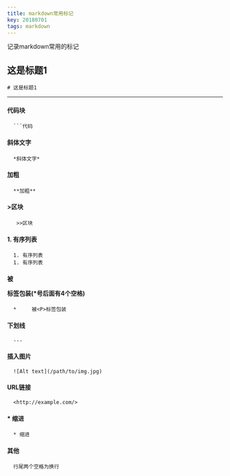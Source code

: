 ```yaml
---
title: markdown常用标记
key: 20180701
tags: markdown
---
```

记录markdown常用的标记
<!--more-->
## 这是标题1  
`# 这是标题1`  
***

#### 代码块  
      ```代码

#### 斜体文字  
      *斜体文字*

#### 加粗  
      **加粗**

#### >区块  
       >>区块

#### 1. 有序列表  
      1. 有序列表
      1. 有序列表

#### 被<P>标签包装(*号后面有4个空格)  
      *     被<P>标签包装

#### 下划线  
      ---

#### 插入图片  
      ![Alt text](/path/to/img.jpg)

#### URL链接  
      <http://example.com/>

#### * 缩进  
      * 缩进

#### 其他
      行尾两个空格为换行